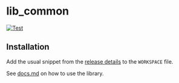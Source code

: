 # lib_common

[![Test](https://github.com/bzlparty/lib_common/actions/workflows/test.yaml/badge.svg?branch=main&event=push)](https://github.com/bzlparty/lib_common/actions/workflows/test.yaml)

## Installation

Add the usual snippet from the [release details](https://github.com/bzlparty/lib_common/releases) to the `WORKSPACE` file.

See [docs.md](/docs.md) on how to use the library.
